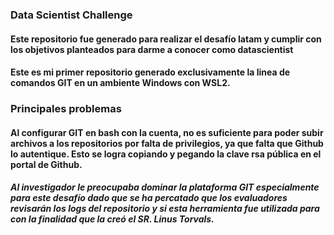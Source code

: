 ### Data Scientist Challenge
#### Este repositorio fue generado para realizar el desafío latam y cumplir con los objetivos planteados para darme a conocer como datascientist

#### Este es mi primer repositorio generado exclusivamente la linea de comandos GIT en un ambiente Windows con WSL2.

### Principales problemas

#### Al configurar GIT en bash con la cuenta, no es suficiente para poder subir archivos a los repositorios por falta de privilegios, ya que falta que Github lo autentique. Esto se logra copiando y pegando la clave rsa pública en el portal de Github. 

##### Al investigador le preocupaba dominar la plataforma GIT especialmente para este desafío dado que se ha percatado que los evaluadores revisarán los logs del repositorio y si esta herramienta fue utilizada para con la finalidad que la creó el SR. Linus Torvals.


